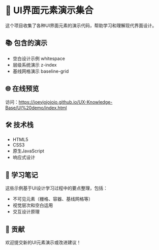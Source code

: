 # 🎨 UI界面元素演示集合

这个项目收集了各种UI界面元素的演示代码，帮助学习和理解现代界面设计。

## 📚 包含的演示

- 空白设计示例 whitespace 
- 层级系统演示 z-index 
- 基线网格演示 baseline-grid 


## 🌐 在线预览

访问：https://joeyjojojojo.github.io/UX-Knowledge-Base/UI%20demo/index.html 


## 🛠️ 技术栈

- HTML5
- CSS3
- 原生JavaScript
- 响应式设计

## 📖 学习笔记

这些示例基于UI设计学习过程中的要点整理，包括：
- 不可见元素（栅格、容器、基线网格等）
- 视觉层次和空白运用
- 交互设计原理

## 🤝 贡献

欢迎提交新的UI元素演示或改进建议！
